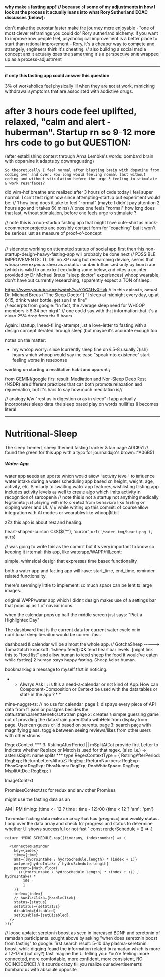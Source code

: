 #### why make a fasting app? // because of some of my adjustments in how I look at the process it actually leans into what Rory Sutherland DOAC discusses (below):
don't make the eurostar faster make the journey more enjoyable - "one of most clever reframings you could do" Rory sutherland 
alchemy: if you want to improve how people feel, psychological improvement is a better place to start than rational improvement - Rory.
it's a cheaper way to compete and strangely, engineers think it's cheating.
// also building a social media concept and it actually does the same thing it's a perspective shift wrapped up as a process-adjustment 
* * * * * * * * * * * * * * * * * *

#### if only this fasting app could answer this question:
3% of workaholics feel physically ill when they are not at work, mimicking withdrawal symptoms that are associated with addictive drugs.
# after 3 hours code feel uplifted, relaxed, "calm and alert - huberman". Startup rn so 9-12 more hrs code to go but QUESTION:
(after establishing context through Anna Lembke's words: bombard brain with dopamine it adapts by downregulating)

    So theoretically I feel normal after blasting brain with dopamine from coding over and over. How long would feeling normal last without coding and without stimulation before the urge & feeling to stimulate & work resurfaces?
 did wim-hof breathe and realized after 3 hours of code today I feel super normal. I can't test right now since attempting-startup but experiment would be: 
 // 1 how long does it take to feel "normal" (maybe I didn't pay attention 2 hours ago and it takes 60 mins)
 // once one feels "normal" how long does that last, without stimulation, before one feels urge to stimulate ?

 // note this is a non-startup fasting app that might have cute-shirt as mock-ecommerce projects and possibly contact form for "coaching" but it won't be serious just as measure of proof-of-concept
 * * * * * * * * * * * * * * * * *


#### 
// sidenote: working on attempted startup of social app first then this non-startup-design-heavy-fasting-app will probably be done next
// POSSIBLE IMPROVEMENTS: 
TL:DR; no XP using but researching device, seems that whoop overexpects sleep as a static number influenced only by heart rate 
(which is valid to an extent ecxluding some below, and cites a counter provided by Dr Michael Breus "sleep doctor" experiences)
whoop wearable, don't have but currently researching, apparently expect a TON of sleep. 

https://www.youtube.com/watch?v=Yl0C3Hv0Hxk 
// in this episode, actual Dr. Michael Breus ("The Sleep Doctor") "I sleep at midnight every day, up at 6:15, drink water bottle, get sun I'm fine"  
// excerpts from google: "In fact, the average sleep need for WHOOP members is 8:34 per night"
// one could say with that information that it's a clean 25% drop from the 8 hours. 

Again: !startup,  !need-filling-attempt just a love-letter to fasting with a design concept iterated through sleep (but maybe it's accurate enough too

notes on the matter:
- my whoop worry: since Icurrently sleep fine on 6.5-8 usually 7(ish) hours which whoop would say increase "speak into existence" start feeling worse in reseponse

working on starting a meditation habit and aparently

from GEMINI/google first result:
Meditation and Non-Sleep Deep Rest (NSDR) are different practices that can both promote relaxation and rejuvenation, but it's hard to say how much meditation is//

// analogy b/w "rest as in digestion or as in sleep" if app actually incorporates sleep data. the sleep based play on words nullifies & becomes literal

* * * * * * * * * * * * * * * * * * * * * * * * * *

# Nutritional-Sleep
The sleep themed, sheep themed fasting tracker &amp; fan page 
A0CB51 // found the green for this app with a typo for journaldojo's brown: #A06B51

##### Water-App:
water app needs an update which would allow "activity level" to influence water intake during a water scheduling app based on height, weight, age, activity, etc.
Similarly to awaiting water app features, wishlisting fasting app includes activity levels as well to create algo which limits activity in recognition of sarcopenia 
// note this is not a startup not anything medically legitimate just playing with info created from behaviors like fasting or sipping water and UI.
// // while writing up this commit: of course allow integration with AI models or wearables like whoop|fitbit

zZz this app is about rest and healing. 


heart-shaped-cursor: CSS($('*'), 'cursor', `url('/water_img/heart.png'), auto`)       


// was going to write this as the commit but it's very important to know so keeping it internal:
this app, like waterapp/WAPP/fill_cont:

simple, whimsical design that expresses time based functionality

both a water app and fasting app will have:
start_time, end_time, reminder related functionality.

there's seemingly little to implement:
 so much space can be lent to large images.

original WAPP/water app which I didn't design
makes use of a settings bar that pops up as 1 of navbar icons.

when the calendar pops up half the middle screen just says:
"Pick a Highlighted Day"

The dashboard that is the current data for current water cycle
or in nutritional sleep iteration would be current fast.

dashboard & calendar will be almost the whole app.
// GotchaSheep -----> TomaGatchi knockoff: 
1:sheep.feed() && tend heart bar levels. [might link this to "food list" and allow human to feed sheep the food it would've eaten while fasting]
2 human stays happy fasting. Sheep helps human.


bookmarking a message to myself that in noticing:

* * Always Ask ! : is this a need-a-calendar or not kind of App. How can Component-Composition or Context be used with the data tables or state in the app ? * * 

mine-nugget-ts:
// no use for calendar.
page 1: displays every piece of API data from fs.json or postgres besides the data.strain.parentGeneticsOfStrain
page 2: creates a simple guessing game out of providing the data.strain.parentData withHeld from display from page. User can guess child based on parents.
page 3: search page with magnifying glass. toggle between seeing reviews/likes from other users with other strains. 

<Context>
 
 RegexContext
 *** 3: RstringAfterPeriod || mSplitAtDot           provide first Letter to indicate whether Replace or Match is used for that regex.  (also i.e.) -> asteriskSplit: name splits    ***
type RegexContextType = {
    RstringAfterPeriod: RegExp;
    RreturnLettersAthruZ: RegExp;
    RreturnNumbers: RegExp;
    RhasCaps: RegExp;
    RhasNums: RegExp;
    RnoWhiteSpace: RegExp;
    MsplitAtDot: RegExp;
  }
 
 ImageContext

PromisesContext.tsx for redux and any other Promises 
 
might use the fasting data as an <App-Wrapping-Context>


AM | PM timing: 
{time <= 12 ? time : time - 12}:00 {time < 12 ? 'am' : 'pm'}


To render fasting data make an array that has [progress] and weekly status. Loop over the data array and check for progress and status to determine whether UI shows successful or not fast 
`  const renderSchedule = () => {
    
    return HYDRO_SCHEDULE.map((time:any, index:number) => (
      
      <ConnectedReminder
        key={index}
        time={time}
        amt={(hydroIntake / hydroSchedule.length) * (index + 1)}
        amtper={hydroIntake / hydroSchedule.length}
        percent={Math.floor(
          (((hydroIntake / hydroSchedule.length) * (index + 1)) / hydroIntake) *
            100 -
            1
        )}
        index={index}
        // handleClick={handleClick}
        status={status}
        setStatus={setStatus}
        disabled={disabled}
        setDisabled={setDisabled}
      />
    ));`

// loose update:
seretonin boost as seen in increased BDNF and seretonin of ramadan participants.
sought above by asking "when does seretonin boost from fasting" to google:
first search result: 5-10 day plasma-seretonin boost.
while digging found the information related to ramadan which is more a 12-17hr (but dry?) fast 
Imagine the UI telling you: You're feeling:
more connected, more comfortable, more confident, more consistent, NO COINCIDENCE! 
// it sounds crazy till you realize our advertisements bombard us with absolute opposite

